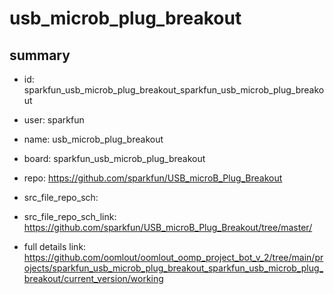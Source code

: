 # usb_microb_plug_breakout
 
## summary 
* id: sparkfun_usb_microb_plug_breakout_sparkfun_usb_microb_plug_breakout
* user: sparkfun
* name: usb_microb_plug_breakout
* board: sparkfun_usb_microb_plug_breakout
* repo: https://github.com/sparkfun/USB_microB_Plug_Breakout



* src_file_repo_sch: 
* src_file_repo_sch_link: https://github.com/sparkfun/USB_microB_Plug_Breakout/tree/master/
* full details link: https://github.com/oomlout/oomlout_oomp_project_bot_v_2/tree/main/projects/sparkfun_usb_microb_plug_breakout_sparkfun_usb_microb_plug_breakout/current_version/working  








